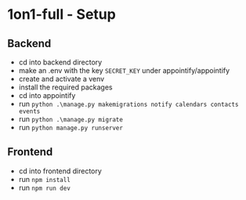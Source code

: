 # 1on1-full - Setup
## Backend
- cd into backend directory
- make an .env with the key `SECRET_KEY` under appointify/appointify
- create and activate a venv
- install the required packages
- cd into appointify
- run `python .\manage.py makemigrations notify calendars contacts events`
- run `python .\manage.py migrate`
- run `python manage.py runserver`

## Frontend
- cd into frontend directory
- run `npm install`
- run `npm run dev`
